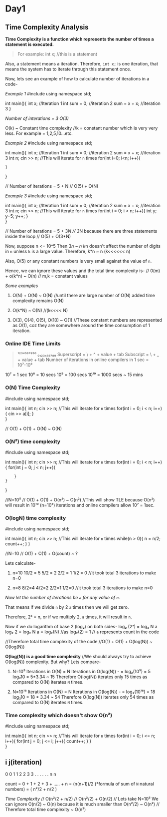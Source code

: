 # Day1

## Time Complexity Analysis

**Time Complexity is a function which represents the number of times a statement is executed.**

>For example:
int x; //this is a statement

Also, a statement means a iteration.
Therefore, `int x;` is one iteration, that means the system has to iterate through this statement once.

Now, lets see an example of how to calculate number of iterations in a code-

*Example 1*
#include<iostream>
using namespace std;

int main(){
    int x; //Iteration 1
    int sum = 0; //iteration 2
    sum = x + x; //iteration 3
}

*Number of interations = 3*
*O(3)*

O(k) ~ Constant time complexity
//k = constant number which is very very less. For example = 1,2,5,10...etc.


*Example 2*
#include<iostream>
using namespace std;

int main(){
    int x; //Iteration 1
    int sum = 0; //iteration 2
    sum = x + x; //iteration 3
    int n;
    cin >> n;
    //This will iterate for `n` times
    for(int i=0; i<n; i++){

    }  
}

// Number of iterations = 5 + N
// O(5) + O(N)


*Example 3*
#include<iostream>
using namespace std;

int main(){
    int x; //Iteration 1
    int sum = 0; //iteration 2
    sum = x + x; //iteration 3
    int n;
    cin >> n;
    //This will iterate for `n` times
    for(int i = 0; i < n; i++){
        int y;
        y=5;
        y++;
    }  
}

// Number of iterations = 5 + 3*N 
// 3*N because there are three statements inside the loop
// O(5) + O(3*N)

Now, suppose n <= 10^5
Then 3*n ~ n
k*n doesn't affect the number of digits in `n` unless `k` is a large value.
Therefore, k*n ~ n (k<<<<<< n)

Also, O(5) or any constant numbers is very small against the value of `n`.

Hence, we can ignore these values and the total time complexity is-
// 0(m) + o(k*n) ~ O(n) 
// m,k = constant values

*Some examples*
1. O(N) + O(N) ~ O(N) //until there are large number of O(N) added time complexity remains O(N)

2. O(k*N) ~ O(N) //(k<<<< N)

3. O(3), O(4), O(5), O(10) ~ O(1) //These constant numbers are represented as O(1), coz they are somewhere around the time consumption of 1 iteration.

### Online IDE Time Limits
>¹²³⁴⁵⁶⁷⁸⁹⁰
>₀₁₂₃₄₅₆₇₈₉
>Superscript = \ + ^ + value + tab
>Subscript = \ + _ + value + tab
Number of iterations in online compilers in 1 sec = 10⁷-10⁸

10⁷ = 1 sec
10⁸ = 10 secs
10⁹ = 100 secs
10¹⁰ = 1000 secs ~ 15 mins

### O(N) Time Complexity

#include<iostream>
using namespace std;

int main(){
    int n;
    cin >> n;
    //This will iterate for `n` times
    for(int i = 0; i < n; i++){
        cin >> a[i];
    }  
}

// O(1) + O(1) + O(N) ~ O(N)

### O(N²) time complexity

#include<iostream>
using namespace std;

int main(){
    int n;
    cin >> n;
    //This will iterate for `n` times
    for(int i = 0; i < n; i++){
        for(int j = 0; j < n; j++){

        }
    }  
}

//N=10⁵
// O(1) + O(1) + O(n²) ~ O(n²)
//This will show TLE because O(n²) will result in 10¹⁰ (n=10⁵) iterations and online compilers allow 10⁷ = 1sec.


### O(logN) time complexity

#include<iostream>
using namespace std;

int main(){
    int n;
    cin >> n;
    //This will iterate for `n` times
    while(n > 0){
        n = n/2;
        count++;
    } 
}

//N=10
// O(1) + O(1) + O(count) ~ ?

Lets calculate-
1. n=10
10/2 = 5
5/2 = 2
2/2 = 1
1/2 = 0
//it took total 3 iterations to make n=0

2. n=8
8/2=4
4/2=2
2/2=1
1/2=0
//it took total 3 iterations to make n=0

*Now let the number of iterations be `a` for any value of `n`.*

That means if we divide `n` by 2 `a` times then we will get zero.

Therefore, 2ᵃ = n, or if we multiply 2, `a` times, it will result in `n`.

Now if we do logarithm of base 2 (log₂) on both sides-
log₂ (2ᵃ) = log₂ N
a log₂ 2 = log₂ N
a = log₂(N) //as log₂(2) = 1
// `a` represents count in the code

//Therefore total time complexity of the code
//O(1) + O(1) + O(log(N)) ~ O(log(N))

**O(log(N)) is a good time complexity**
//We should always try to achieve O(log(N)) complexity. But why?
Lets compare-
1. N=10⁵
Iterations in O(N) = N
Iterations in O(log(N)) -
= log₂(10⁵)
= 5 log₂10
= 5*3.34 ~ 15
Therefore O(log(N)) iterates only 15 times as compared to O(N) iterates `N` times.

2. N=10¹⁸
Iterations in O(N) = N
Iterations in O(log(N)) -
= log₂(10¹⁸)
= 18 log₂10
= 18 * 3.34 ~ 54
Therefore O(log(N)) iterates only 54 times as compared to O(N) iterates `N` times.


### Time complexity which doesn't show O(n²)

#include<iostream>
using namespace std;

int main(){
    int n;
    cin >> n;
    //This will iterate for `n` times
    for(int i = 0; i <= n; i++){
        for(int j = 0; j <= i; j++){
            count++;
        }
    }  
}

i   j(iteration)
----------------
0   0
1   1
2   2
3   3
.   .
.   .
.   .
n   n

count = 0 + 1 + 2 + 3 + ..... + n
= (n(n+1))/2 (*formula of sum of `N` natural numbers)
= ( n²/2 + n/2 )

*Time Complexity*
// O(n²/2 + n/2)
// O(n²/2) + O(n/2)
// Lets take N=10⁵
We can ignore O(n/2) ~ O(n) because it is much smaller than O(n²/2) ~ O(n²)
// Therefore total time complexity ~ O(n²)

















